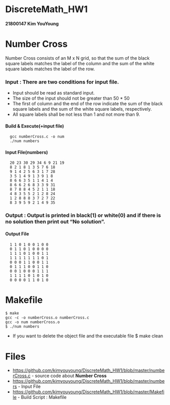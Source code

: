 # DiscreteMath_HW1
#### 21800147 Kim YouYoung

# Number Cross
Number Cross consists of an M x N grid, so that the sum of the black square labels matches the label of the column and the sum of the white square labels matches the label of the row.
### Input : There are two conditions for input file.
* Input should be read as standard input.
* The size of the input should not be greater than 50 * 50
* The first of column and the end of the row indicate the sum of the black square labels and the sum of the white square labels, respectively.
* All square labels shall be not less than 1 and not more than 9.
#### Build & Execute(+input file)
      gcc numberCross.c -o num
      ./num numbers
#### Input File(numbers)
      20 23 30 29 34 6 9 21 19
      8 2 1 8 1 3 5 7 6 18
      9 1 4 2 5 6 3 1 7 28
      3 5 1 4 9 1 3 9 1 8
      8 6 6 3 5 1 1 4 1 4
      8 6 6 2 6 8 3 3 9 31
      8 7 8 8 4 5 2 1 1 18
      4 8 3 5 5 2 1 2 8 24
      1 2 8 8 8 3 7 2 7 22
      8 3 9 5 9 2 1 4 9 35
      
### Output : Output is printed in black(1) or white(0) and if there is no solution then print out “No solution”.
#### Output File 
      1 1 0 1 0 0 1 0 0 
      0 1 1 0 1 0 0 0 0 
      1 1 1 0 1 0 0 1 1 
      1 1 1 1 1 1 1 0 1 
      0 0 0 1 1 0 0 1 1 
      0 1 1 1 0 0 1 1 0 
      0 0 1 0 0 0 1 1 1 
      1 1 1 1 0 1 0 1 0 
      0 0 0 0 1 1 0 1 0 
      
# Makefile
    $ make
    gcc -c -o numberCross.o numberCross.c
    gcc -o num numberCross.o
    $ ./num numbers
* If you want to delete the object file and the executable file
    $ make clean
    
# Files
* https://github.com/kimyouyoung/DiscreteMath_HW1/blob/master/numberCross.c - source code about **Number Cross**
* https://github.com/kimyouyoung/DiscreteMath_HW1/blob/master/numbers - Input File
* https://github.com/kimyouyoung/DiscreteMath_HW1/blob/master/Makefile - Build Script : Makefile
